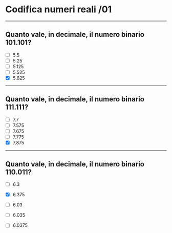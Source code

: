# Codifica numeri reali /01

---

## Quanto vale, in decimale, il numero binario 101.101?

- [ ] 5.5
- [ ] 5.25
- [ ] 5.125
- [ ] 5.525
- [x] 5.625

---

## Quanto vale, in decimale, il numero binario 111.111?

- [ ] 7.7
- [ ] 7.575
- [ ] 7.675
- [ ] 7.775
- [x] 7.875

---

## Quanto vale, in decimale, il numero binario 110.011?

- [ ] 6.3
- [x] 6.375
- [ ] 6.03
- [ ] 6.035
- [ ] 6.0375




